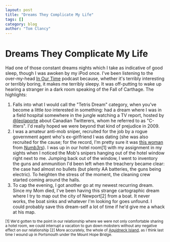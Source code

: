 ```yaml
---
layout: post
title: "Dreams They Complicate My Life"
tags: []
category: blog
author: "Tom Clancy"
---
```


# Dreams They Complicate My Life

Had one of those constant dreams nights which I take as indicative of good sleep, though I was awoken by my iPod once. I've been listening to the over-my-head <a href="http://www.bbc.co.uk/radio4/history/inourtime/inourtime.shtml">In Our Time</a> podcast because, whether it's terribly interesting or terribly boring, it makes me terribly sleepy. It was off-putting to wake up hearing a stranger in a dark room speaking of the Fall of Carthage. The highlights:

<ol>
	<li>Falls into what I would call the "Tetris Dream" category, when you've become a little <em>too</em> interested in something: had a dream where I was in a field hospital somewhere in the jungle watching a TV report, hosted by <a href="http://twitter.com/leolaporte">@leolaporte</a> about Canadian Twitterers, whom he referred to as "C-itters". I'd really hoped we were beyond that kind of prejudice in 2009.</li>
	<li>I was a amateur anti-mob sniper, recruited for the job by a rogue government agent who's ex-girlfriend I was dating (she was also recruited for the cause; for the record, I'm pretty sure it was <a href="http://www.imdb.com/name/nm1330166/">this woman</a> from <em><a href="http://www.imdb.com/title/tt0433309/fullcredits#cast">Numb3rs</a></em>). I was up in our hotel room[1] with my assignment in my sights when I noticed the Mob's snipers hanging out of the hotel window right next to me. Jumping back out of the window, I went to inventory the guns and ammunition I'd been left when the treachery became clear: the case had almost no bullets (but plenty AA batteries, the guns being electric). To heighten the stress of the moment, the cleaning crew started coming around the halls.</li>
	<li>To cap the evening, I got another go at my newest recurring dream. Since my Mom died, I've been having this strange cartographic dream where I try to map out the city of Newport[2] from a boat. It never works, the boat sinks and whatever I'm looking for goes unfound. I could probably save this dream-self a lot of time if he'd give me a whack at his map.</li>
</ol>

<small>[1] We'd gotten to the point in our relationship where we were not only comfortable sharing a hotel room, we could interrupt a vacation to gun down mobsters without any negative effect on our relationship
[2] More accurately, the whole of <a href="http://en.wikipedia.org/wiki/Aquidneck_Island">Aquidneck Island</a>, as I think last time I wound up in Portsmouth under the Mount Hope Bridge.</small>
